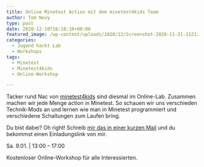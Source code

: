 ```yaml
---
title: Online Minetest Action mit dem minetest4kids Team
author: Tom Novy
type: post
date: 2020-12-10T16:18:10+00:00
featured_image: /wp-content/uploads/2020/12/Screenshot-2020-11-21-112127-1200x864.png
categories:
  - Jugend hackt Lab
  - Workshops
tags:
  - Minetest
  - Minetest4kids
  - Online-Workshop

---
```


Tacker rund Nac von [minetest4kids][1] sind diesmal im Online-Lab. Zusammen machen wir jede Menge action in Minetest. So schauen wir uns verschieden Technik-Mods an und lernen wie man in Minetest programmiert und verschiedene Schaltungen zum Laufen bring.

Du bist dabei? Oh right! Schreib [mir das in einer kurzen Mail][2] und du bekommst einen Einladungslink von mir.

Sa. 9.01. | 13:00 &#8211; 17:00

Kostenloser Online-Workshop für alle Interessierten.

&nbsp;

 [1]: https://minetest4kids.net/
 [2]: mailto:tomas.novy@jugendhackt.org